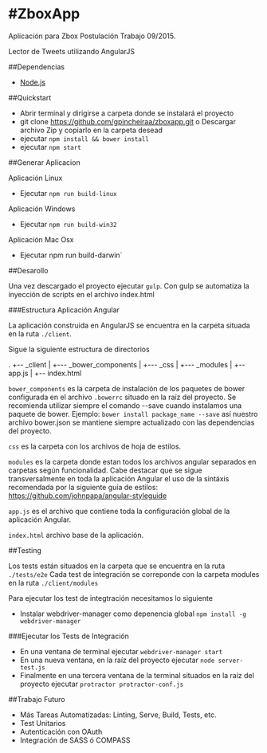 #ZboxApp
=============

Aplicación para Zbox Postulación Trabajo 09/2015.

Lector de Tweets utilizando AngularJS

##Dependencias
  
  * [Node.js](http://nodejs.org)


##Quickstart
  
  * Abrir terminal y dirigirse a carpeta donde se instalará el proyecto 
  * git clone https://github.com/gpincheiraa/zboxapp.git o Descargar archivo Zip y copiarlo en la carpeta desead
  * ejecutar `npm install && bower install`  
  * ejecutar `npm start`

##Generar Aplicacion

Aplicación Linux 
  * Ejecutar `npm run build-linux`

Aplicación Windows

  * Ejecutar `npm run build-win32`

Aplicación Mac Osx
  
  * Ejecutar npm run build-darwin`

##Desarollo

Una vez descargado el proyecto ejecutar `gulp`. Con gulp se automatiza la inyección de scripts en el archivo
index.html

###Estructura Aplicación Angular

La aplicación construida en AngularJS se encuentra en la carpeta situada en  la ruta `./client`.

Sigue la siguiente estructura de directorios

.
+-- _client
|   +--- _bower_components
|   +--- _css
|   +--- _modules
|   +-- app.js
|   +-- index.html

`bower_components` es la carpeta de instalación de los paquetes de bower configurada en el archivo `.bowerrc` situado en la raíz del proyecto. 
Se recomienda utilizar siempre el comando --save cuando instalamos una paquete de bower. Ejemplo: `bower install package_name --save`  así nuestro archivo bower.json se mantiene siempre actualizado con las dependencias del proyecto.

`css` es la carpeta con los archivos de hoja de estilos.

`modules` es la carpeta donde estan todos los archivos angular separados en carpetas según funcionalidad.
Cabe destacar que se sigue transversalmente en toda la aplicación Angular el uso de la sintáxis recomendada
por la siguiente guía de estilos: https://github.com/johnpapa/angular-styleguide

`app.js` es el archivo que contiene toda la configuración global de la aplicación Angular.

`index.html` archivo base de la aplicación.


##Testing

Los tests están situados en la carpeta que se encuentra en la ruta `./tests/e2e`
Cada test de integración se correponde con la carpeta modules en la ruta `./client/modules`

Para ejecutar los test de integtración necesitamos lo siguiente

* Instalar webdriver-manager como depenencia global `npm install -g webdriver-manager`

###Ejecutar los Tests de Integración

* En una ventana de terminal ejecutar `webdriver-manager start`
* En una nueva ventana, en la raíz del proyecto ejecutar `node server-test.js` 
* Finalmente en una tercera ventana de la terminal situados en la raíz del proyecto ejecutar `protractor protractor-conf.js`


##Trabajo Futuro

* Más Tareas Automatizadas: Linting, Serve, Build, Tests, etc.
* Test Unitarios
* Autenticación con OAuth
* Integración de SASS ó COMPASS